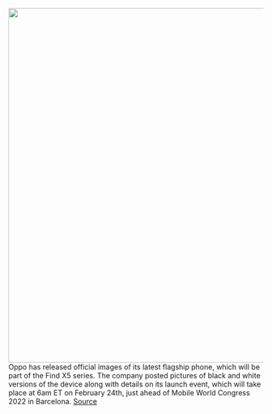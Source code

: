 <img src='https://cdn.vox-cdn.com/thumbor/IFU7CNkocGCxcDbFaofq-3USi4g=/0x0:1200x800/1200x800/filters:focal(504x304:696x496)/cdn.vox-cdn.com/uploads/chorus_image/image/70519712/fx5.0.jpg' width='700px' /><br/>
Oppo has released official images of its latest flagship phone, which will be part of the Find X5 series. The company posted pictures of black and white versions of the device along with details on its launch event, which will take place at 6am ET on February 24th, just ahead of Mobile World Congress 2022 in Barcelona.
<a href='https://www.theverge.com/2022/2/17/22938600/oppo-find-x5-pro-official-images-launch-event-date-time'> Source <a/>